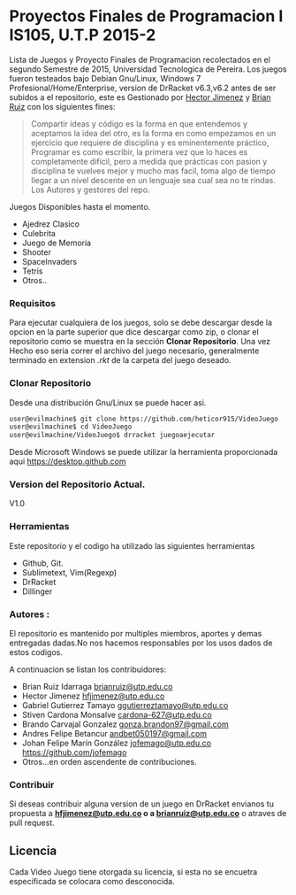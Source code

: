 # Proyectos Finales de Programacion I IS105, U.T.P 2015-2
Lista de Juegos y Proyecto Finales de Programacion recolectados en el segundo Semestre de 2015, Universidad Tecnologica de Pereira. Los juegos fueron testeados bajo Debian Gnu/Linux, Windows 7 Profesional/Home/Enterprise, version de DrRacket v6.3,v6.2 antes de ser subidos a el repositorio, este es Gestionado por  [Hector Jimenez] y [Brian Ruiz] con  los siguientes fines:

> Compartir ideas  y código es la forma en que entendemos y aceptamos la 
> idea del otro, es la forma en como empezamos en un ejercicio que requiere de disciplina y es eminentemente práctico, Programar es como escribir, la primera vez que lo haces es completamente difícil, pero a medida que prácticas con pasion y disciplina te vuelves mejor y mucho mas facil,  toma algo de tiempo llegar a un nivel descente en un lenguaje sea cual sea no te rindas.
>Los  Autores y gestores del repo.

Juegos Disponibles hasta el momento.
  - Ajedrez Clasico
  - Culebrita
  - Juego de Memoria
  - Shooter
  - SpaceInvaders
  - Tetris
  - Otros..

### Requisitos
Para ejecutar cualquiera de los juegos, solo se debe descargar desde la opcion en la parte superior que dice descargar como zip, o clonar el repositorio como se muestra en la sección **Clonar Repositorio**. Una vez Hecho eso seria  correr el archivo del juego necesario, generalmente terminado en extension *.rkt* de la carpeta del juego deseado.

### Clonar Repositorio
Desde una distribución  Gnu/Linux se puede hacer asi.
```sh
user@evilmachine$ git clone https://github.com/heticor915/VideoJuego
user@evilmachine$ cd VideoJuego
user@evilmachine/VideoJuego$ drracket juegoaejecutar
```
Desde Microsoft Windows se puede utilizar la herramienta proporcionada aqui https://desktop.github.com

### Version del Repositorio Actual.
V1.0

### Herramientas 
Este repositorio y el codigo ha utilizado las siguientes herramientas
* Github, Git.
* Sublimetext, Vim(Regexp)
* DrRacket
* Dillinger


### Autores :
El repositorio es mantenido por multiples miembros, aportes y demas entregadas dadas.No nos hacemos responsables por los usos dados de estos codigos.

A continuacion se listan los contribuidores:

* Brian Ruiz Idarraga             <brianruiz@utp.edu.co>
* Hector Jimenez                  <hfjimenez@utp.edu.co>
* Gabriel Gutierrez Tamayo        <ggutierreztamayo@utp.edu.co>
* Stiven Cardona Monsalve         <cardona-627@utp.edu.co>
* Brando Carvajal Gonzalez        <gonza.brandon97@gmail.com>
* Andres Felipe Betancur          <andbet050197@gmail.com>
* Johan Felipe Marín González     <jofemago@utp.edu.co> https://github.com/jofemago
* Otros...en orden ascendente de contribuciones.

### Contribuir

Si deseas contribuir alguna version de un juego en DrRacket envianos tu propuesta a **hfjimenez@utp.edu.co o a brianruiz@utp.edu.co** o atraves de pull request.

Licencia
----
Cada Video Juego tiene otorgada su licencia, si esta no se encuetra
especificada se colocara como desconocida.


[//]: # (These are reference links used in the body of this note and get stripped out when the markdown processor does its job. There is no need to format nicely because it shouldn't be seen. Thanks SO - http://stackoverflow.com/questions/4823468/store-comments-in-markdown-syntax)


   [dill]: <https://github.com/joemccann/dillinger>
   [git-repo-url]: <https://github.com/joemccann/dillinger.git>
   [Hector Jimenez]: <https://github.com/heticor915>
   [Brian Ruiz]: <https://github.com/brianruiz>
